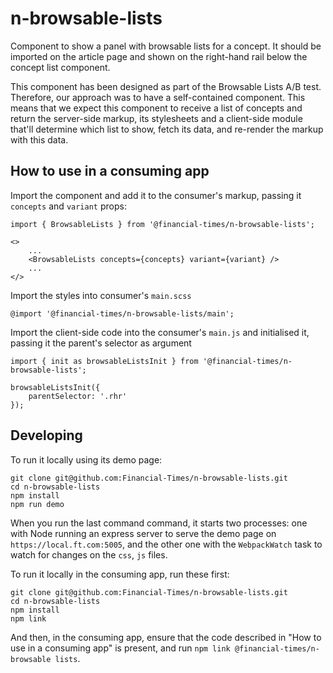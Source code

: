 # n-browsable-lists

Component to show a panel with browsable lists for a concept. It should be imported on the article page and shown on the right-hand rail below the concept list component.

This component has been designed as part of the Browsable Lists A/B test. Therefore, our approach was to have a self-contained component. This means that we expect this component to receive a list of concepts and return the server-side markup, its stylesheets and a client-side module that'll determine which list to show, fetch its data, and re-render the markup with this data. 

## How to use in a consuming app

Import the component and add it to the consumer's markup, passing it `concepts` and `variant` props:
```
import { BrowsableLists } from '@financial-times/n-browsable-lists';

<>
	...
	<BrowsableLists concepts={concepts} variant={variant} />
	...
</>
```

Import the styles into consumer's `main.scss`
```
@import '@financial-times/n-browsable-lists/main';
```

Import the client-side code into the consumer's `main.js` and initialised it, passing it the parent's selector as argument

```
import { init as browsableListsInit } from '@financial-times/n-browsable-lists';

browsableListsInit({
	parentSelector: '.rhr'
});

```

## Developing

To run it locally using its demo page:
```
git clone git@github.com:Financial-Times/n-browsable-lists.git
cd n-browsable-lists
npm install
npm run demo
```

When you run the last command command, it starts two processes: one with Node running an express server to serve the demo page on `https://local.ft.com:5005`, and the other one with the `WebpackWatch` task to watch for changes on the `css`, `js` files.

To run it locally in the consuming app, run these first:

```
git clone git@github.com:Financial-Times/n-browsable-lists.git
cd n-browsable-lists
npm install
npm link
```

And then, in the consuming app, ensure that the code described in "How to use in a consuming app" is present, and run `npm link @financial-times/n-browsable lists`. 
